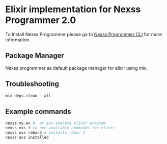 # Elixir implementation for Nexss Programmer 2.0

To Install Nexss Programmer please go to [Nexss Programmer CLI](https://github.com/nexssp/cli#readme) for more information.

## Package Manager

Nexss programmer as default package manager for elixir using mix.

## Troubleshooting

```exs
mix deps.clean --all
```

## Example commands

```sh
nexss my.ex #, or exs execute elixir program
nexss exs # to see available commands for elixir
nexss exs rebar3 # installs rebar 3
nexss exs installed

```
